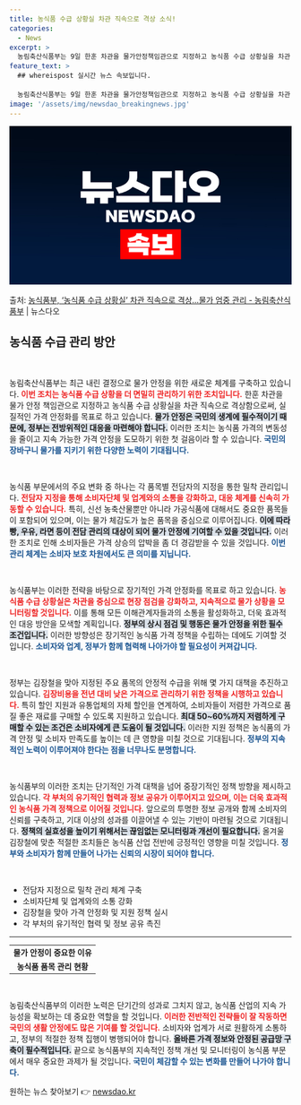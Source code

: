 ```yaml
---
title: 농식품 수급 상황실 차관 직속으로 격상 소식!
categories:
  - News
excerpt: >
  농림축산식품부는 9일 한훈 차관을 물가안정책임관으로 지정하고 농식품 수급 상황실을 차관 직속으로 격상해 장바…
feature_text: >
  ## whereispost 실시간 뉴스 속보입니다.

  농림축산식품부는 9일 한훈 차관을 물가안정책임관으로 지정하고 농식품 수급 상황실을 차관 직속으로 격상해 장바…
image: '/assets/img/newsdao_breakingnews.jpg'
---
```


![뉴스다오 속보](/assets/img/newsdao_breakingnews.jpg)

<p>출처: <a href="https://newsdao.kr/2457" rel="dofollow">농식품부, ‘농식품 수급 상황실’ 차관 직속으로 격상…물가 엄중 관리    - 농림축산식품부</a> | 뉴스다오</p>

<h2 data-ke-size="size26">농식품 수급 관리 방안</h2>

<p data-ke-size="size16">&nbsp;</p>

농림축산식품부는 최근 내린 결정으로 물가 안정을 위한 새로운 체계를 구축하고 있습니다. <b><span style="color: #ee2323;">이번 조치는 농식품 수급 상황을 더 면밀히 관리하기 위한 조치입니다.</span></b> 한훈 차관을 물가 안정 책임관으로 지정하고 농식품 수급 상황실을 차관 직속으로 격상함으로써, 실질적인 가격 안정화를 목표로 하고 있습니다. <b><span style="background-color: #21538527;">물가 안정은 국민의 생계에 필수적이기 때문에, 정부는 전방위적인 대응을 마련해야 합니다.</span></b> 이러한 조치는 농식품 가격의 변동성을 줄이고 지속 가능한 가격 안정을 도모하기 위한 첫 걸음이라 할 수 있습니다. <b><span style="color: #1a5490;">국민의 장바구니 물가를 지키기 위한 다양한 노력이 기대됩니다.</span></b>

<p data-ke-size="size16">&nbsp;</p>

농식품 부문에서의 주요 변화 중 하나는 각 품목별 전담자의 지정을 통한 밀착 관리입니다. <b><span style="color: #ee2323;">전담자 지정을 통해 소비자단체 및 업계와의 소통을 강화하고, 대응 체계를 신속히 가동할 수 있습니다.</span></b> 특히, 신선 농축산물뿐만 아니라 가공식품에 대해서도 중요한 품목들이 포함되어 있으며, 이는 물가 체감도가 높은 품목을 중심으로 이루어집니다. <b><span style="background-color: #21538527;">이에 따라 빵, 우유, 라면 등이 전담 관리의 대상이 되어 물가 안정에 기여할 수 있을 것입니다.</span></b> 이러한 조치로 인해 소비자들은 가격 상승의 압박을 좀 더 경감받을 수 있을 것입니다. <b><span style="color: #1a5490;">이번 관리 체계는 소비자 보호 차원에서도 큰 의미를 지닙니다.</span></b>

<p data-ke-size="size16">&nbsp;</p>

농식품부는 이러한 전략을 바탕으로 장기적인 가격 안정화를 목표로 하고 있습니다. <b><span style="color: #ee2323;">농식품 수급 상황실은 차관을 중심으로 현장 점검을 강화하고, 지속적으로 물가 상황을 모니터링할 것입니다.</span></b> 이를 통해 모든 이해관계자들과의 소통을 활성화하고, 더욱 효과적인 대응 방안을 모색할 계획입니다. <b><span style="background-color: #21538527;">정부의 상시 점검 및 행동은 물가 안정을 위한 필수 조건입니다.</span></b> 이러한 방향성은 장기적인 농식품 가격 정책을 수립하는 데에도 기여할 것입니다. <b><span style="color: #1a5490;">소비자와 업계, 정부가 함께 협력해 나아가야 할 필요성이 커져갑니다.</span></b>

<p data-ke-size="size16">&nbsp;</p>

정부는 김장철을 맞아 지정된 주요 품목의 안정적 수급을 위해 몇 가지 대책을 추진하고 있습니다. <b><span style="color: #ee2323;">김장비용을 전년 대비 낮은 가격으로 관리하기 위한 정책을 시행하고 있습니다.</span></b> 특히 할인 지원과 유통업체의 자체 할인을 연계하여, 소비자들이 저렴한 가격으로 품질 좋은 재료를 구매할 수 있도록 지원하고 있습니다. <b><span style="background-color: #21538527;">최대 50~60%까지 저렴하게 구매할 수 있는 조건은 소비자에게 큰 도움이 될 것입니다.</span></b> 이러한 지원 정책은 농식품의 가격 안정 및 소비자 만족도를 높이는 데 큰 영향을 미칠 것으로 기대됩니다. <b><span style="color: #1a5490;">정부의 지속적인 노력이 이루어져야 한다는 점을 너무나도 분명합니다.</span></b>

<p data-ke-size="size16">&nbsp;</p>

농식품부의 이러한 조치는 단기적인 가격 대책을 넘어 중장기적인 정책 방향을 제시하고 있습니다. <b><span style="color: #ee2323;">각 부처의 유기적인 협력과 정보 공유가 이루어지고 있으며, 이는 더욱 효과적인 농식품 가격 정책으로 이어질 것입니다.</span></b> 앞으로의 투명한 정보 공개와 함께 소비자의 신뢰를 구축하고, 기대 이상의 성과를 이끌어낼 수 있는 기반이 마련될 것으로 기대됩니다. <b><span style="background-color: #21538527;">정책의 실효성을 높이기 위해서는 끊임없는 모니터링과 개선이 필요합니다.</span></b> 올겨울 김장철에 맞춘 적절한 조치들은 농식품 산업 전반에 긍정적인 영향을 미칠 것입니다. <b><span style="color: #1a5490;">정부와 소비자가 함께 만들어 나가는 신뢰의 시장이 되어야 합니다.</span></b>

<p data-ke-size="size16">&nbsp;</p>

<ul>
    <li>전담자 지정으로 밀착 관리 체계 구축</li>
    <li>소비자단체 및 업계와의 소통 강화</li>
    <li>김장철을 맞아 가격 안정화 및 지원 정책 실시</li>
    <li>각 부처의 유기적인 협력 및 정보 공유 촉진</li>
</ul>

<hr>

<table style="width: 100%;">
    <tr>
        <td style="text-align: center; height: 17px;"><b>물가 안정이 중요한 이유</b></td>
    </tr>
    <tr>
        <td style="text-align: center; height: 17px;"><b>농식품 품목 관리 현황</b></td>
    </tr>
</table>

<p data-ke-size="size16">&nbsp;</p>

농림축산식품부의 이러한 노력은 단기간의 성과로 그치지 않고, 농식품 산업의 지속 가능성을 확보하는 데 중요한 역할을 할 것입니다. <b><span style="color: #ee2323;">이러한 전반적인 전략들이 잘 작동하면 국민의 생활 안정에도 많은 기여를 할 것입니다.</span></b> 소비자와 업계가 서로 원활하게 소통하고, 정부의 적절한 정책 집행이 병행되어야 합니다. <b><span style="background-color: #21538527;">올바른 가격 정보와 안정된 공급망 구축이 필수적입니다.</span></b> 끝으로 농식품부의 지속적인 정책 개선 및 모니터링이 농식품 부문에서 매우 중요한 과제가 될 것입니다. <b><span style="color: #1a5490;">국민이 체감할 수 있는 변화를 만들어 나가야 합니다.</span></b> 

원하는 뉴스 찾아보기 👉 <a href="https://newsdao.kr" rel="dofollow">newsdao.kr</a>


